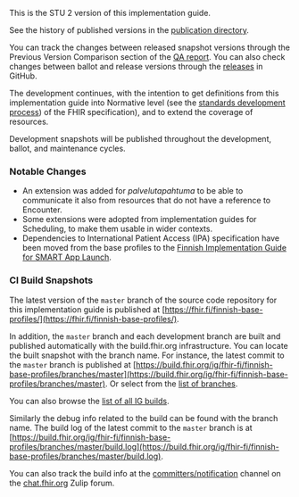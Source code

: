 This is the STU 2 version of this implementation guide.

See the history of published versions in the
[publication directory](https://hl7.fi/fhir/finnish-base-profiles/history.html).

You can track the changes between released snapshot versions through the
Previous Version Comparison section of the [QA report](qa.html). You can also check changes
between ballot and release versions through the
[releases](https://github.com/fhir-fi/finnish-base-profiles/releases) in GitHub.

The development continues, with the intention to get definitions from this implementation guide
into Normative level (see the
[standards development process](https://hl7.org/fhir/versions.html#std-process)) of the FHIR
specification), and to extend the coverage of resources.

Development snapshots will be published throughout the development, ballot, and maintenance cycles.

### Notable Changes

* An extension was added for *palvelutapahtuma* to be able to communicate it also from resources
  that do not have a reference to Encounter.
* Some extensions were adopted from implementation guides for Scheduling, to make them usable in
  wider contexts.
* Dependencies to International Patient Access (IPA) specification have been moved from the base
  profiles to the
  [Finnish Implementation Guide for SMART App Launch](https://hl7.fi/fhir/finnish-smart).

### CI Build Snapshots
The latest version of the `master` branch of the source code repository for this implementation
guide is published at
[https://fhir.fi/finnish-base-profiles/](https://fhir.fi/finnish-base-profiles/).

In addition, the `master` branch and each development branch are built and published automatically
with the build.fhir.org infrastructure. You can locate the built snapshot with
the branch name. For instance, the latest commit to the `master` branch is published at
[https://build.fhir.org/ig/fhir-fi/finnish-base-profiles/branches/master](https://build.fhir.org/ig/fhir-fi/finnish-base-profiles/branches/master).
Or select from the
[list of branches](https://build.fhir.org/ig/fhir-fi/finnish-base-profiles/branches/).

You can also browse the
[list of all IG builds](https://fhir.github.io/auto-ig-builder/builds.html).

Similarly the debug info related to the build can be found with the branch name. The build log of
the latest commit to the `master` branch is at
[https://build.fhir.org/ig/fhir-fi/finnish-base-profiles/branches/master/build.log](https://build.fhir.org/ig/fhir-fi/finnish-base-profiles/branches/master/build.log).

You can also track the build info at the
[committers/notification](https://chat.fhir.org/#narrow/stream/179297-committers.2Fnotification/topic/ig-build/)
channel on the [chat.fhir.org](https://chat.fhir.org) Zulip forum.
